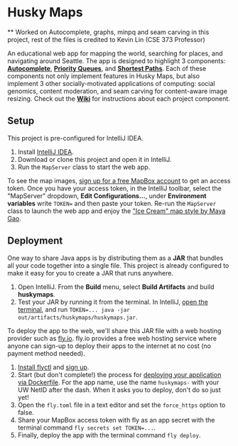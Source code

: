 # Husky Maps
** Worked on Autocomplete, graphs, minpq and seam carving in this project, rest of the files is credited to Kevin Lin (CSE 373 Professor)


An educational web app for mapping the world, searching for places, and navigating around Seattle. The app is designed to highlight 3 components: [**Autocomplete**](https://github.com/kevinlin1/huskymaps/wiki/Autocomplete), [**Priority Queues**](https://github.com/kevinlin1/huskymaps/wiki/Priority-Queues), and [**Shortest Paths**](https://github.com/kevinlin1/huskymaps/wiki/Shortest-Paths). Each of these components not only implement features in Husky Maps, but also implement 3 other socially-motivated applications of computing: social genomics, content moderation, and seam carving for content-aware image resizing. Check out the [**Wiki**](https://github.com/kevinlin1/huskymaps/wiki) for instructions about each project component.

## Setup

This project is pre-configured for IntelliJ IDEA.

1. Install [IntelliJ IDEA](https://www.jetbrains.com/idea/download/).
1. Download or clone this project and open it in IntelliJ.
1. Run the `MapServer` class to start the web app.

To see the map images, [sign up for a free MapBox account](https://account.mapbox.com/auth/signup/?route-to=%22https://account.mapbox.com/access-tokens/%22) to get an access token. Once you have your access token, in the IntelliJ toolbar, select the "MapServer" dropdown, **Edit Configurations...**, under **Environment variables** write `TOKEN=` and then paste your token. Re-run the `MapServer` class to launch the web app and enjoy the ["Ice Cream" map style by Maya Gao](https://www.mapbox.com/gallery/).

## Deployment

One way to share Java apps is by distributing them as a **JAR** that bundles all your code together into a single file. This project is already configured to make it easy for you to create a JAR that runs anywhere.

1. Open IntelliJ. From the **Build** menu, select **Build Artifacts** and build **huskymaps**.
1. Test your JAR by running it from the terminal. In IntelliJ, [open the terminal](https://www.jetbrains.com/help/idea/terminal-emulator.html#open-terminal), and run `TOKEN=... java -jar out/artifacts/huskymaps/huskymaps.jar`.

To deploy the app to the web, we'll share this JAR file with a web hosting provider such as [fly.io](https://fly.io). fly.io provides a free web hosting service where anyone can sign-up to deploy their apps to the internet at no cost (no payment method needed).

1. [Install flyctl](https://fly.io/docs/hands-on/install-flyctl/) and [sign up](https://fly.io/docs/hands-on/sign-up/).
1. Start (but don't complete!) the process for [deploying your application via Dockerfile](https://fly.io/docs/languages-and-frameworks/dockerfile/). For the app name, use the name `huskymaps-` with your UW NetID after the dash. When it asks you to deploy, don't do so just yet!
1. Open the `fly.toml` file in a text editor and set the `force_https` option to false.
1. Share your MapBox access token with fly as an app secret with the terminal command `fly secrets set TOKEN=...`.
1. Finally, deploy the app with the terminal command `fly deploy`.
